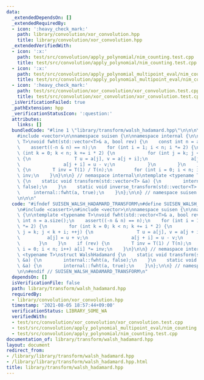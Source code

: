 ```yaml
---
data:
  _extendedDependsOn: []
  _extendedRequiredBy:
  - icon: ':heavy_check_mark:'
    path: library/convolution/xor_convolution.hpp
    title: library/convolution/xor_convolution.hpp
  _extendedVerifiedWith:
  - icon: ':x:'
    path: test/src/convolution/apply_polynomial/nim_counting.test.cpp
    title: test/src/convolution/apply_polynomial/nim_counting.test.cpp
  - icon: ':x:'
    path: test/src/convolution/apply_polynomial_multipoint_eval/nim_counting.test.cpp
    title: test/src/convolution/apply_polynomial_multipoint_eval/nim_counting.test.cpp
  - icon: ':heavy_check_mark:'
    path: test/src/convolution/xor_convolution/xor_convolution.test.cpp
    title: test/src/convolution/xor_convolution/xor_convolution.test.cpp
  _isVerificationFailed: true
  _pathExtension: hpp
  _verificationStatusIcon: ':question:'
  attributes:
    links: []
  bundledCode: "#line 1 \"library/transform/walsh_hadamard.hpp\"\n\n\n\n#include <cassert>\n\
    #include <vector>\n\nnamespace suisen {\n\nnamespace internal {\n\ntemplate <typename\
    \ T>\nvoid fwht(std::vector<T>& a, bool rev) {\n    const int n = a.size();\n\
    \    assert((-n & n) == n);\n    for (int i = 1; i < n; i *= 2) {\n        for\
    \ (int k = 0; k < n; k += i * 2) {\n            for (int j = k; j < k + i; ++j)\
    \ {\n                T u = a[j], v = a[j + i];\n                a[j] = u + v;\n\
    \                a[j + i] = u - v;\n            }\n        }\n    }\n    if (rev)\
    \ {\n        T inv = T(1) / T(n);\n        for (int i = 0; i < n; i++) a[i] *=\
    \ inv;\n    }\n}\n\n} // nemaspace internal\n\ntemplate <typename T>\nstruct WalshHadamard\
    \ {\n    static void transform(std::vector<T> &a) {\n        internal::fwht(a,\
    \ false);\n    }\n    static void inverse_transform(std::vector<T> &a) {\n   \
    \     internal::fwht(a, true);\n    }\n};\n\n} // namespace suisen::walsh_hadamard_transform\n\
    \n\n\n"
  code: "#ifndef SUISEN_WALSH_HADAMARD_TRANSFORM\n#define SUISEN_WALSH_HADAMARD_TRANSFORM\n\
    \n#include <cassert>\n#include <vector>\n\nnamespace suisen {\n\nnamespace internal\
    \ {\n\ntemplate <typename T>\nvoid fwht(std::vector<T>& a, bool rev) {\n    const\
    \ int n = a.size();\n    assert((-n & n) == n);\n    for (int i = 1; i < n; i\
    \ *= 2) {\n        for (int k = 0; k < n; k += i * 2) {\n            for (int\
    \ j = k; j < k + i; ++j) {\n                T u = a[j], v = a[j + i];\n      \
    \          a[j] = u + v;\n                a[j + i] = u - v;\n            }\n \
    \       }\n    }\n    if (rev) {\n        T inv = T(1) / T(n);\n        for (int\
    \ i = 0; i < n; i++) a[i] *= inv;\n    }\n}\n\n} // nemaspace internal\n\ntemplate\
    \ <typename T>\nstruct WalshHadamard {\n    static void transform(std::vector<T>\
    \ &a) {\n        internal::fwht(a, false);\n    }\n    static void inverse_transform(std::vector<T>\
    \ &a) {\n        internal::fwht(a, true);\n    }\n};\n\n} // namespace suisen::walsh_hadamard_transform\n\
    \n\n#endif // SUISEN_WALSH_HADAMARD_TRANSFORM\n"
  dependsOn: []
  isVerificationFile: false
  path: library/transform/walsh_hadamard.hpp
  requiredBy:
  - library/convolution/xor_convolution.hpp
  timestamp: '2021-08-05 18:57:44+09:00'
  verificationStatus: LIBRARY_SOME_WA
  verifiedWith:
  - test/src/convolution/xor_convolution/xor_convolution.test.cpp
  - test/src/convolution/apply_polynomial_multipoint_eval/nim_counting.test.cpp
  - test/src/convolution/apply_polynomial/nim_counting.test.cpp
documentation_of: library/transform/walsh_hadamard.hpp
layout: document
redirect_from:
- /library/library/transform/walsh_hadamard.hpp
- /library/library/transform/walsh_hadamard.hpp.html
title: library/transform/walsh_hadamard.hpp
---
```

